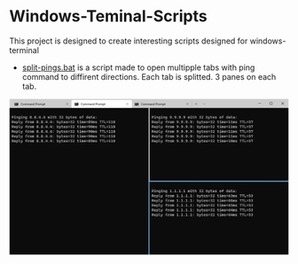 # Windows-Teminal-Scripts
 This project is designed to create interesting scripts designed for windows-terminal
* <a href="https://github.com/mim21/Windows-Teminal-Scripts/blob/master/split-ping/split-pings.bat">split-pings.bat</a> is a script made to open multipple tabs with ping command to diffirent directions. Each tab is splitted. 3 panes on each tab.

![split-ping](https://github.com/mim21/Windows-Teminal-Scripts/blob/master/split-ping/split-ping.jpg)
